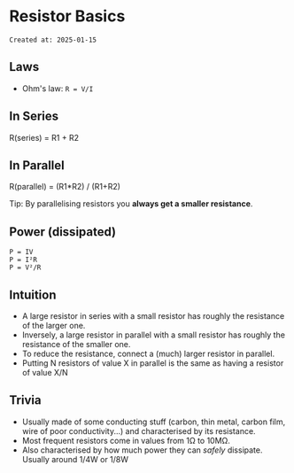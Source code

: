 # Resistor Basics

```
Created at: 2025-01-15
```

## Laws

- Ohm's law: `R = V/I`

## In Series

R(series) = R1 + R2

## In Parallel

R(parallel) = (R1*R2) / (R1+R2)

Tip: By parallelising resistors you **always get a smaller resistance**.

## Power (dissipated)

```
P = IV
P = I²R
P = V²/R
```

## Intuition

- A large resistor in series with a small resistor has roughly the resistance
  of the larger one.
- Inversely, a large resistor in parallel with a small resistor has roughly the
  resistance of the smaller one.
- To reduce the resistance, connect a (much) larger resistor in parallel.
- Putting N resistors of value X in parallel is the same as having a resistor
  of value X/N

## Trivia

- Usually made of some conducting stuff (carbon, thin metal, carbon film, wire
  of poor conductivity...) and characterised by its resistance.
- Most frequent resistors come in values from 1Ω to 10MΩ.
- Also characterised by how much power they can *safely* dissipate. Usually
  around 1/4W or 1/8W
